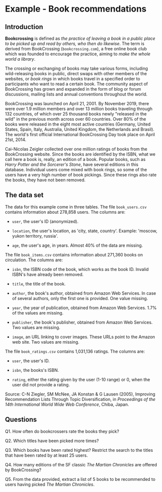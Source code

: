# Example - Book recommendations

## Introduction

**Bookcrossing** is defined as *the practice of leaving a book in a public place to be picked up and read by others, who then do likewise*. The term is derived from BookCrossing (`bookcrossing.com`), a free online book club which was founded to encourage the practice, aiming to *make the whole world a library*.

The crossing or exchanging of books may take various forms, including wild-releasing books in public, direct swaps with other members of the websites, or *book rings* in which books travel in a specified order to participants who want to read a certain book. The community aspect of BookCrossing has grown and expanded in the form of blog or forum discussions, mailing lists and annual conventions throughout the world.

BookCrossing was launched on April 21, 2001. By November 2019, there were over 1.9 million members and over 13 million books traveling through 132 countries, of which over 25 thousand books newly "released in the wild" in the previous month across over 60 countries. Over 80% of the books were released in the eight most active countries (Germany, United States, Spain, Italy, Australia, United Kingdom, the Netherlands and Brasil). The world's first official International BookCrossing Day took place on April 21st, 2014.

Cai-Nicolas Zeigler collected over one million ratings of books from the BookCrossing website. Since the books are identified by the ISBN, what we call here a book is, really, an edition of a book. Popular books, such as *Harry Potter and the Sorcerer's Stone*, have several editions in this database. Individual users come mixed with book rings, so some of the users have a very high number of book pickings. Since these rings also rate the books, they have not been removed. 

## The data set

The data for this example come in three tables. The file `book_users.csv` contains information about 278,858 users. The columns are:

* `user`, the user's ID (anonymized).

* `location`, the user's location, as 'city, state, country'. Example: 'moscow, yukon territory, russia'.

* `age`, the user's age, in years. Almost 40% of the data are missing.

The file `book_items.csv` contains information about 271,360 books on circulation. The columns are: 

* `isbn`, the ISBN code of the book, which works as the book ID. Invalid ISBN's have already been removed.

* `title`, the title of the book.

* `author`, the book's author, obtained from Amazon Web Services. In case of several authors, only the first one is provided. One value missing.

* `year`, the year of publication, obtained from Amazon Web Services. 1.7% of the values are missing.

* `publisher`, the book's publisher, obtained from Amazon Web Services. Two values are missing.

* `image`, an URL linking to cover images. These URLs point to the Amazon web site. Two values are missing.

The file `book_ratings.csv` contains 1,031,136 ratings. The columns are:

* `user`, the user's ID.

* `isbn`, the books's ISBN.

* `rating`, either the rating given by the user (1-10 range) or 0, when the user did not provide a rating.

Source: C-N Ziegler, SM McNee, JA Konstan & G Lausen (2005), Improving Recommendation Lists Through Topic Diversification, in *Proceedings of the 14th International World Wide Web Conference*, Chiba, Japan.

## Questions

Q1. How often do bookcrossers rate the books they pick?

Q2. Which titles have been picked more times?

Q3. Which books have been rated highest? Restrict the search to the titles that have been rated by at least 25 users.

Q4. How many editions of the SF classic *The Martian Chronicles* are offered by BookCrossing?

Q5. From the data provided, extract a list of 5 books to be recommended to users having picked *The Martian Chronicles*.
